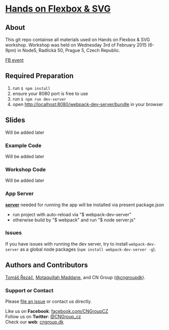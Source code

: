 # [Hands on Flexbox & SVG](https://github.com/cngroupdk/hands-on-flexbox-svg)

## About

This git repo containse all materials used on Hands on Flexbox & SVG workshop. Workshop was held on Wednesday 3rd of February 2015 (6-9pm) in Node5, Radlická 50, Prague 5, Czech Republic.

[FB event](https://www.facebook.com/events/1676444079290409/)

## Required Preparation

1. run `$ npm install`
2. ensure your 8080 port is free to use
3. run `$ npm run dev-server`
4. open [http://localhost:8080/webpack-dev-server/bundle](http://localhost:8080/webpack-dev-server/bundle) in your browser

## Slides
Will be added later

### Example Code
Will be added later

### Workshop Code
Will be added later

### App Server

**[server](https://www.npmjs.com/package/serve-static)** needed for running the app will be installed via present package.json
- run project with auto-reload via "$ webpack-dev-server"
- otherwise build by "$ webpack" and run "$ node server.js"

### Issues

If you have issues with running the dev server, try to install `webpack-dev-server` as a global node packages (`npm install webpack-dev-server -g`).

## Authors and Contributors
[Tomáš Řezáč](https://github.com/Rezi),
[Motaquillah Maddane](https://github.com/kronik3r), and CN Group ([@cngroupdk](https://github.com/cngroupdk)).

### Support or Contact
Please [file an issue](https://github.com/cngroupdk/hands-on-flexbox-svg/issues) or contact us directly.

Like us on **Facebook**: [facebook.com/CNGroupCZ](https://www.facebook.com/CNGroupCZ)<br/>
Follow us on **Twitter**: [@CNGroup_cz](https://twitter.com/CNGroup_cz)<br/>
Check our **web**: [cngroup.dk](http://www.cngroup.dk/)

